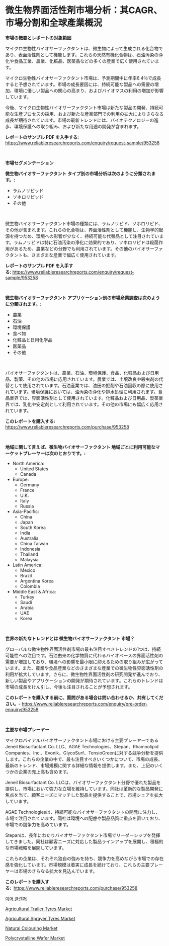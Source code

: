 <p><h1>微生物界面活性剤市場分析：其CAGR、市場分割和全球產業概況</h1></p><p><strong>市場の概要とレポートの対象範囲</strong></p>
<p><p>マイクロ生物性バイオサーファクタントは、微生物によって生成される化合物であり、表面活性剤として機能します。これらの天然有機化合物は、石油汚染の浄化や食品工業、農業、化粧品、医薬品などの多くの産業で広く使用されています。</p><p>マイクロ生物性バイオサーファクタント市場は、予測期間中に年率6.4％で成長すると予想されています。市場の成長要因には、持続可能な製品への需要の増加、環境に優しい製品への関心の高まり、およびバイオマスの利用の増加が影響しています。</p><p>今後、マイクロ生物性バイオサーファクタント市場は新たな製品の開発、持続可能な生産プロセスの採用、および新たな産業部門での利用の拡大によりさらなる成長が期待されています。市場の最新トレンドには、バイオテクノロジーの進歩、環境保護への取り組み、および新たな用途の開発が含まれます。</p></p>
<p><strong>レポートのサンプル PDF を入手する:</strong> <a href="https://www.reliableresearchreports.com/enquiry/request-sample/953258">https://www.reliableresearchreports.com/enquiry/request-sample/953258</a></p>
<p>&nbsp;</p>
<p><strong>市場セグメンテーション</strong></p>
<p><strong>微生物バイオサーファクタント タイプ別の市場分析は次のように分類されます。:</strong></p>
<p><ul><li>ラムノリピッド</li><li>ソホロリピッド</li><li>その他</li></ul></p>
<p>&nbsp;</p>
<p><p>微生物バイオサーファクタント市場の種類には、ラムノリピド、ソホロリピド、その他が含まれます。これらの化合物は、界面活性剤として機能し、生物学的起源を持つため、環境への影響が少なく、持続可能な代替品として注目されています。ラムノリピドは特に石油汚染の浄化に効果的であり、ソホロリピドは殺菌作用があるため、農業などの分野でも利用されています。その他のバイオサーファクタントも、さまざまな産業で幅広く使用されています。</p></p>
<p><strong>レポートのサンプル PDF を入手する:</strong>&nbsp;<a href="https://www.reliableresearchreports.com/enquiry/request-sample/953258">https://www.reliableresearchreports.com/enquiry/request-sample/953258</a></p>
<p>&nbsp;</p>
<p><strong> 微生物バイオサーファクタント アプリケーション別の市場産業調査は次のように分類されます。:</strong></p>
<p><ul><li>農業</li><li>石油</li><li>環境保護</li><li>食べ物</li><li>化粧品と日用化学品</li><li>医薬品</li><li>その他</li></ul></p>
<p>&nbsp;</p>
<p><p>バイオサーファクタントは、農業、石油、環境保護、食品、化粧品および日用品、製薬、その他の市場に応用されています。農業では、土壌改良や殺虫剤の代替として使用されています。石油産業では、油田の掘削や石油回収の際に使用されています。環境保護においては、油汚染の浄化や排水処理に利用されます。食品業界では、界面活性剤として使用されています。化粧品および日用品、製薬業界では、乳化や安定剤として利用されています。その他の市場にも幅広く応用されています。</p></p>
<p><strong>このレポートを購入する:</strong>&nbsp; <a href="https://www.reliableresearchreports.com/purchase/953258">https://www.reliableresearchreports.com/purchase/953258</a></p>
<p>&nbsp;</p>
<p><strong>地域に関して言えば、微生物バイオサーファクタント 地域ごとに利用可能なマーケットプレーヤーは次のとおりです。:</strong></p>
<p><ul>
    <li>
        North America:
        <ul>
            <li>United States</li>
            <li>Canada</li>
        </ul>
    </li>
    <li>
        Europe:
        <ul>
            <li>Germany</li>
            <li>France</li>
            <li>U.K.</li>
            <li>Italy</li>
            <li>Russia</li>
        </ul>
    </li>
    <li>
        Asia-Pacific:
        <ul>
            <li>China</li>
            <li>Japan</li>
            <li>South Korea</li>
            <li>India</li>
            <li>Australia</li>
            <li>China Taiwan</li>
            <li>Indonesia</li>
            <li>Thailand</li>
            <li>Malaysia</li>
        </ul>
    </li>
    <li>
        Latin America:
        <ul>
            <li>Mexico</li>
            <li>Brazil</li>
            <li>Argentina Korea</li>
            <li>Colombia</li>
        </ul>
    </li>
    <li>
        Middle East & Africa:
        <ul>
            <li>Turkey</li>
            <li>Saudi</li>
            <li>Arabia</li>
            <li>UAE</li>
            <li>Korea</li>
        </ul>
    </li>
    </ul></p>
<p>&nbsp;</p>
<p><strong>世界の新たなトレンドとは 微生物バイオサーファクタント 市場？</strong></p>
<p><p>グローバルな微生物性界面活性剤市場の最も注目すべきトレンドの1つは、持続可能性への注目です。石油由来の化学物質に代わるバイオベースの界面活性剤の需要が増加しており、環境への影響を最小限に抑えるための取り組みが広がっています。また、農業や食品産業などのさまざまな産業での微生物性界面活性剤の利用が拡大しています。さらに、微生物性界面活性剤の研究開発が進んでおり、新しい製品やアプリケーションの開発が期待されています。これらのトレンドは市場の成長をけん引し、今後も注目されることが予想されます。</p></p>
<p><strong>このレポートを購入する前に、質問がある場合は問い合わせるか、共有してください。</strong>- <a href="https://www.reliableresearchreports.com/enquiry/pre-order-enquiry/953258">https://www.reliableresearchreports.com/enquiry/pre-order-enquiry/953258</a></p>
<p>&nbsp;</p>
<p><strong>主要な市場プレーヤー</strong></p>
<p><p>マイクロバイアルバイオサーファクタント市場における主要プレーヤーであるJeneil Biosurfactant Co. LLC、AGAE Technologies、Stepan、Rhamnolipid Companies、Inc.、Evonik、GlycoSurf、TensioGreenに対する競争分析を提供します。これらの企業の中で、最も注目すべきいくつかについて、市場の成長、最新のトレンド、市場規模に関する詳細な情報を提供します。また、上記のいくつかの企業の売上高も含めます。</p><p>Jeneil Biosurfactant Co. LLCは、バイオサーファクタント分野で優れた製品を提供し、市場において強力な立場を維持しています。同社は革新的な製品開発に焦点を当て、顧客ニーズにマッチした製品を提供することで、市場シェアを拡大しています。</p><p>AGAE Technologiesは、持続可能なバイオサーファクタントの開発に注力し、市場で注目されています。同社は環境への配慮や製品品質に重点を置いており、市場での競争力を高めています。</p><p>Stepanは、長年にわたりバイオサーファクタント市場でリーダーシップを発揮してきました。同社は顧客ニーズに対応した製品ラインアップを展開し、積極的な市場戦略を展開しています。</p><p>これらの企業は、それぞれ独自の強みを持ち、競争力を高めながら市場での存在感を強化しています。市場規模は着実に成長を続けており、これらの主要プレーヤーは市場のさらなる拡大を見込んでいます。</p></p>
<p><strong>このレポートを購入する:</strong>&nbsp;&nbsp;<a href="https://www.reliableresearchreports.com/purchase/953258">https://www.reliableresearchreports.com/purchase/953258</a></p>
<p><p><a href="https://medium.com/@cgj978890309/%EC%9D%B4-%EB%AC%B8%EC%9E%A5%EC%9D%84-%ED%95%B4%EC%84%9D%ED%95%98%EB%A9%B4-quot-%EC%9D%B4%EC%96%B4-%EC%B2%AD%EC%86%8C%EC%A0%9C-%EC%8B%9C%EC%9E%A5-%EC%A7%80%ED%91%9C-%ED%95%B4%EB%8F%85-%EC%8B%9C%EC%9E%A5-%EC%A0%90%EC%9C%A0%EC%9C%A8-%ED%8A%B8%EB%A0%8C%EB%93%9C-%EB%B0%8F-%EC%84%B1%EC%9E%A5-%ED%8C%A8%ED%84%B4-quot-%EC%9D%B4-%EB%90%A9%EB%8B%88%EB%8B%A4-1c25fb0bdc4e">이어 클렌저</a></p><p><a href="https://rainy-horn-d69.notion.site/Agricultural-Trailer-Tyres-Market-Offer-Valuable-Insights-into-Market-Size-Market-Share-Market-Tre-f83df999c2f54657a376100228774191">Agricultural Trailer Tyres Market</a></p><p><a href="https://woozy-pyroraptor-a1f.notion.site/Agricultural-Sprayer-Tyres-Market-Size-Market-Share-and-Global-Market-Analysis-Report-2024-2031-92f678ae9d94475da3012d7788b1bcfa">Agricultural Sprayer Tyres Market</a></p><p><a href="https://view.publitas.com/reportprime-1/natural-colouring-market-size-growing-and-forecasted-for-period-from-2024-2031-and-provides-complete-market-analysis-of-this-market/">Natural Colouring Market</a></p><p><a href="https://view.publitas.com/reportprime-1/polycrystalline-wafer-market-offer-valuable-insights-into-market-size-market-share-market-trends-and-projections-spanning-from-2024-to-2031/">Polycrystalline Wafer Market</a></p></p>